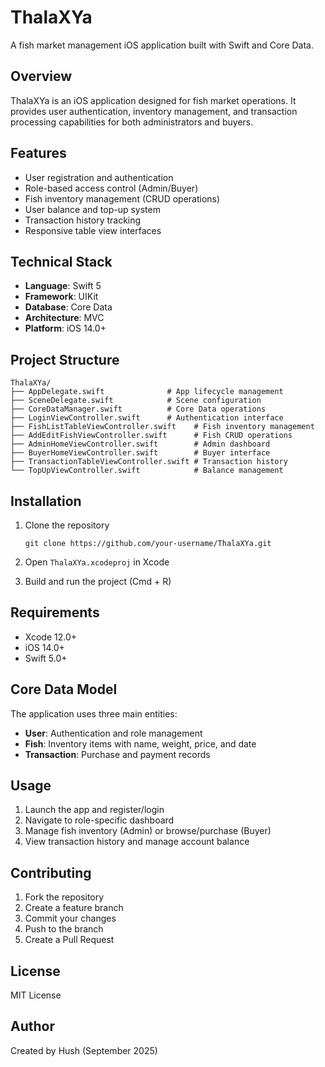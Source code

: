 # ThalaXYa

A fish market management iOS application built with Swift and Core Data.

## Overview

ThalaXYa is an iOS application designed for fish market operations. It provides user authentication, inventory management, and transaction processing capabilities for both administrators and buyers.

## Features

- User registration and authentication
- Role-based access control (Admin/Buyer)
- Fish inventory management (CRUD operations)
- User balance and top-up system
- Transaction history tracking
- Responsive table view interfaces

## Technical Stack

- **Language**: Swift 5
- **Framework**: UIKit
- **Database**: Core Data
- **Architecture**: MVC
- **Platform**: iOS 14.0+

## Project Structure

```
ThalaXYa/
├── AppDelegate.swift              # App lifecycle management
├── SceneDelegate.swift            # Scene configuration
├── CoreDataManager.swift          # Core Data operations
├── LoginViewController.swift      # Authentication interface
├── FishListTableViewController.swift    # Fish inventory management
├── AddEditFishViewController.swift      # Fish CRUD operations
├── AdminHomeViewController.swift        # Admin dashboard
├── BuyerHomeViewController.swift        # Buyer interface
├── TransactionTableViewController.swift # Transaction history
└── TopUpViewController.swift            # Balance management
```

## Installation

1. Clone the repository
   ```
   git clone https://github.com/your-username/ThalaXYa.git
   ```

2. Open `ThalaXYa.xcodeproj` in Xcode

3. Build and run the project (Cmd + R)

## Requirements

- Xcode 12.0+
- iOS 14.0+
- Swift 5.0+

## Core Data Model

The application uses three main entities:
- **User**: Authentication and role management
- **Fish**: Inventory items with name, weight, price, and date
- **Transaction**: Purchase and payment records

## Usage

1. Launch the app and register/login
2. Navigate to role-specific dashboard
3. Manage fish inventory (Admin) or browse/purchase (Buyer)
4. View transaction history and manage account balance

## Contributing

1. Fork the repository
2. Create a feature branch
3. Commit your changes
4. Push to the branch
5. Create a Pull Request

## License

MIT License

## Author

Created by Hush (September 2025)